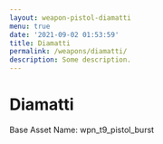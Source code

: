 ```yaml
---
layout: weapon-pistol-diamatti
menu: true
date: '2021-09-02 01:53:59'
title: Diamatti
permalink: /weapons/diamatti/
description: Some description.
---
```


# Diamatti

Base Asset Name: wpn_t9_pistol_burst